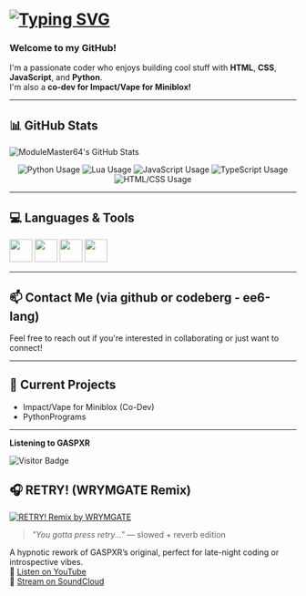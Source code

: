 # [![Typing SVG](https://readme-typing-svg.demolab.com/?lines=Hey+there!+I'm+ModuleMaster64;I+love+coding+fr+🔥;HTML,+Python,+JS+wizard!&center=true&width=500&height=50)](https://git.io/typing-svg)

### Welcome to my GitHub!

I'm a passionate coder who enjoys building cool stuff with **HTML**, **CSS**, **JavaScript**, and **Python**.  
I'm also a **co-dev for Impact/Vape for Miniblox!**

---

## 📊 GitHub Stats

![ModuleMaster64's GitHub Stats](https://github-readme-stats.vercel.app/api?username=ModuleMaster64&show_icons=true&theme=tokyonight)
<p align="center"> <img src="https://img.shields.io/badge/Python-45%25-blue?style=for-the-badge&logo=python&logoColor=white" alt="Python Usage" /> <img src="https://img.shields.io/badge/Lua-25%25-darkblue?style=for-the-badge&logo=lua&logoColor=white" alt="Lua Usage" /> <img src="https://img.shields.io/badge/JavaScript-15%25-yellow?style=for-the-badge&logo=javascript&logoColor=black" alt="JavaScript Usage" /> <img src="https://img.shields.io/badge/TypeScript-10%25-blue?style=for-the-badge&logo=typescript&logoColor=white" alt="TypeScript Usage" /> <img src="https://img.shields.io/badge/HTML/CSS-5%25-orange?style=for-the-badge&logo=html5&logoColor=white" alt="HTML/CSS Usage" /> </p>

---

## 💻 Languages & Tools

<img src="https://cdn.jsdelivr.net/gh/devicons/devicon/icons/html5/html5-original.svg" width="40" height="40"/> 
<img src="https://cdn.jsdelivr.net/gh/devicons/devicon/icons/css3/css3-original.svg" width="40" height="40"/>
<img src="https://cdn.jsdelivr.net/gh/devicons/devicon/icons/javascript/javascript-original.svg" width="40" height="40"/>
<img src="https://cdn.jsdelivr.net/gh/devicons/devicon/icons/python/python-original.svg" width="40" height="40"/>

---

## 📫 Contact Me (via github or codeberg - ee6-lang)

Feel free to reach out if you're interested in collaborating or just want to connect!

---

## 🧪 Current Projects

- Impact/Vape for Miniblox (Co-Dev)
- PythonPrograms

---
**Listening to GASPXR**

![Visitor Badge](https://visitor-badge.laobi.icu/badge?page_id=ModuleMaster64)


## 🎧 RETRY! (WRYMGATE Remix)

[![RETRY! Remix by WRYMGATE](https://img.youtube.com/vi/yQtz0VeuUIo/maxresdefault.jpg)](https://www.youtube.com/watch?v=yQtz0VeuUIo)
> *"You gotta press retry..."* — slowed + reverb edition

A hypnotic rework of GASPXR’s original, perfect for late-night coding or introspective vibes.  
🔗 [Listen on YouTube](https://www.youtube.com/watch?v=yQtz0VeuUIo)  
🔗 [Stream on SoundCloud](https://soundcloud.com/wrymgate/reversed-intro-slowed-reverb-retry-gaspxr)

